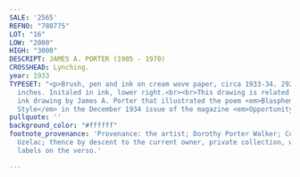 ```yaml
---
SALE: '2565'
REFNO: "780775"
LOT: "16"
LOW: "2000"
HIGH: "3000"
DESCRIPT: JAMES A. PORTER (1905 - 1970)
CROSSHEAD: Lynching.
year: 1933
TYPESET: "<p>Brush, pen and ink on cream wove paper, circa 1933-34. 292x260 mm; 11½x10¼
  inches. Initaled in ink, lower right.<br><br>This drawing is related to a smaller
  ink drawing by James A. Porter that illustrated the poem <em>Blasphemy - American
  Style</em> in the December 1934 issue of the magazine <em>Opportunity</em>, p. 368.</p>"
pullquote: ''
background_color: "#ffffff"
footnote_provenance: 'Provenance: the artist; Dorothy Porter Walker; Constance Porter
  Uzelac; thence by descent to the current owner, private collection, with the estate''s
  labels on the verso.'

---
```

